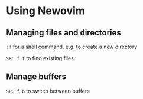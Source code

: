 # Using Newovim


## Managing files and directories

`:!` for a shell command, e.g. to create a new directory

`SPC f f` to find existing files 


## Manage buffers

`SPC f b` to switch between buffers 

